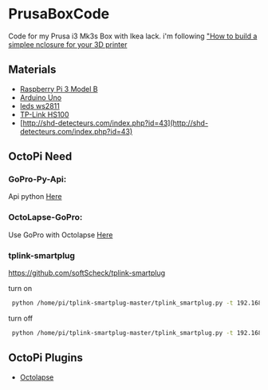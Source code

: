 # PrusaBoxCode
Code for my Prusa i3 Mk3s Box with Ikea lack. i'm following ["How to build a simplee nclosure for your 3D printer](https://blog.prusaprinters.org/cheap-simple-3d-printer-enclosure/)

## Materials
* [Raspberry Pi 3 Model B](https://www.raspberrypi.org/products/raspberry-pi-3-model-b-plus/)
* [Arduino Uno](https://store.arduino.cc/arduino-uno-rev3)
* [leds ws2811](https://www.amazon.fr/gp/product/B01CNL6LLA/ref=ppx_yo_dt_b_asin_title_o09_s00?ie=UTF8&psc=1) 
* [TP-Link HS100](https://www.tp-link.com/fr/home-networking/smart-plug/hs110/)
* [http://shd-detecteurs.com/index.php?id=43](http://shd-detecteurs.com/index.php?id=43)
## OctoPi Need

### GoPro-Py-Api:
Api python [Here](https://github.com/KonradIT/gopro-py-api)

### OctoLapse-GoPro: 
Use GoPro with Octolapse [Here](https://github.com/yet-another-average-joe/OctoLapse-GoPro)

### tplink-smartplug
https://github.com/softScheck/tplink-smartplug

turn on 
```bash
 python /home/pi/tplink-smartplug-master/tplink_smartplug.py -t 192.168.1.37 -c on
```
turn off
```bash
 python /home/pi/tplink-smartplug-master/tplink_smartplug.py -t 192.168.1.37 -c off
```
## OctoPi Plugins
* [Octolapse](https://plugins.octoprint.org/plugins/octolapse/)
